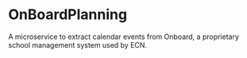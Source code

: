 # OnBoardPlanning

A microservice to extract calendar events from Onboard, a proprietary school management system used by ECN.